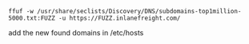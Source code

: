 ```shell-session
ffuf -w /usr/share/seclists/Discovery/DNS/subdomains-top1million-5000.txt:FUZZ -u https://FUZZ.inlanefreight.com/
```
add the new found domains in /etc/hosts

